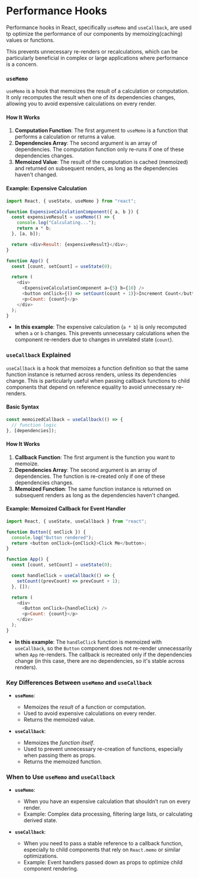 # Performance Hooks

Performance hooks in React, specifically `useMemo` and `useCallback`, are used tp optimize the performance of our components by memoizing(caching) values or functions.

This prevents unnecessary re-renders or recalculations, which can be particularly beneficial in complex or large applications where performance is a concern.

### `useMemo`

`useMemo` is a hook that memoizes the result of a calculation or computation. It only recomputes the result when one of its dependencies changes, allowing you to avoid expensive calculations on every render.

#### How It Works

1. **Computation Function**: The first argument to `useMemo` is a function that performs a calculation or returns a value.
2. **Dependencies Array**: The second argument is an array of dependencies. The computation function only re-runs if one of these dependencies changes.
3. **Memoized Value**: The result of the computation is cached (memoized) and returned on subsequent renders, as long as the dependencies haven't changed.

#### Example: Expensive Calculation

```javascript
import React, { useState, useMemo } from "react";

function ExpensiveCalculationComponent({ a, b }) {
  const expensiveResult = useMemo(() => {
    console.log("Calculating...");
    return a * b;
  }, [a, b]);

  return <div>Result: {expensiveResult}</div>;
}

function App() {
  const [count, setCount] = useState(0);

  return (
    <div>
      <ExpensiveCalculationComponent a={5} b={10} />
      <button onClick={() => setCount(count + 1)}>Increment Count</button>
      <p>Count: {count}</p>
    </div>
  );
}
```

- **In this example**: The expensive calculation (`a * b`) is only recomputed when `a` or `b` changes. This prevents unnecessary calculations when the component re-renders due to changes in unrelated state (`count`).

### `useCallback` Explained

`useCallback` is a hook that memoizes a function definition so that the same function instance is returned across renders, unless its dependencies change.
This is particularly useful when passing callback functions to child components that depend on reference equality to avoid unnecessary re-renders.

#### Basic Syntax

```javascript
const memoizedCallback = useCallback(() => {
  // function logic
}, [dependencies]);
```

#### How It Works

1. **Callback Function**: The first argument is the function you want to memoize.
2. **Dependencies Array**: The second argument is an array of dependencies. The function is re-created only if one of these dependencies changes.
3. **Memoized Function**: The same function instance is returned on subsequent renders as long as the dependencies haven't changed.

#### Example: Memoized Callback for Event Handler

```javascript
import React, { useState, useCallback } from "react";

function Button({ onClick }) {
  console.log("Button rendered");
  return <button onClick={onClick}>Click Me</button>;
}

function App() {
  const [count, setCount] = useState(0);

  const handleClick = useCallback(() => {
    setCount((prevCount) => prevCount + 1);
  }, []);

  return (
    <div>
      <Button onClick={handleClick} />
      <p>Count: {count}</p>
    </div>
  );
}
```

- **In this example**: The `handleClick` function is memoized with `useCallback`, so the `Button` component does not re-render unnecessarily when `App` re-renders. The callback is recreated only if the dependencies change (in this case, there are no dependencies, so it's stable across renders).

### Key Differences Between `useMemo` and `useCallback`

- **`useMemo`**:

  - Memoizes the _result_ of a function or computation.
  - Used to avoid expensive calculations on every render.
  - Returns the memoized value.

- **`useCallback`**:
  - Memoizes the _function itself_.
  - Used to prevent unnecessary re-creation of functions, especially when passing them as props.
  - Returns the memoized function.

### When to Use `useMemo` and `useCallback`

- **`useMemo`**:

  - When you have an expensive calculation that shouldn’t run on every render.
  - Example: Complex data processing, filtering large lists, or calculating derived state.

- **`useCallback`**:
  - When you need to pass a stable reference to a callback function, especially to child components that rely on `React.memo` or similar optimizations.
  - Example: Event handlers passed down as props to optimize child component rendering.
